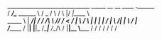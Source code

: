   _____________________________    _____  __      __ ____  __.________   
 /   _____/\______   \______   \  /  _  \/  \    /  \    |/ _|\_____  \  
 \_____  \  |     ___/|       _/ /  /_\  \   \/\/   /      <   /   |   \ 
 /        \ |    |    |    |   \/    |    \        /|    |  \ /    |    \
/_______  / |____|    |____|_  /\____|__  /\__/\  / |____|__ \\_______  /
        \/                   \/         \/      \/          \/        \/ 
